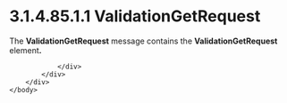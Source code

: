 <html dir="LTR" xmlns:mshelp="http://msdn.microsoft.com/mshelp" xmlns:ddue="http://ddue.schemas.microsoft.com/authoring/2003/5" xmlns:xlink="http://www.w3.org/1999/xlink" xmlns:tool="http://www.microsoft.com/tooltip">
    <head>
        <meta http-equiv="Content-Type" content="text/html; CHARSET=utf-8"></meta>
        <meta name="save" content="history"></meta>
        <title>3.1.4.85.1.1 ValidationGetRequest</title>
        <xml>
            <mshelp:toctitle title="3.1.4.85.1.1 ValidationGetRequest"></mshelp:toctitle>
            <mshelp:rltitle title="[MS-SSMDSWS-15]: ValidationGetRequest"></mshelp:rltitle>
            <mshelp:keyword index="A" term="6188a2bf-ac10-491a-8de7-f86e2cb83bf1"></mshelp:keyword>
            <mshelp:attr name="DCSext.ContentType" value="open specification"></mshelp:attr>
            <mshelp:attr name="AssetID" value="6188a2bf-ac10-491a-8de7-f86e2cb83bf1"></mshelp:attr>
            <mshelp:attr name="TopicType" value="kbRef"></mshelp:attr>
            <mshelp:attr name="DCSext.Title" value="[MS-SSMDSWS-15]: ValidationGetRequest" />
        </xml>
    </head>
    <body>
        <div id="header">
            <h1 class="heading">3.1.4.85.1.1 ValidationGetRequest</h1>
        </div>
        <div id="mainSection">
            <div id="mainBody">
                <div id="allHistory" class="saveHistory"></div>
                <div id="sectionSection0" class="section" name="collapseableSection">
                    

<p>The <b>ValidationGetRequest</b> message contains the <b>ValidationGetRequest</b>
element<b>.</b></p>


                </div>
            </div>
        </div>
    </body>
</html>